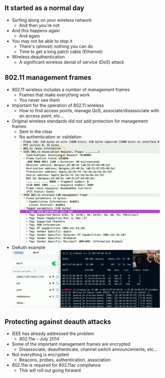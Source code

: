 ## It started as a normal day
- Surfing along on your wireless network
	- And then you're not
- And this happens again
	- And again
- You may not be able to stop it
	- There's (almost) nothing you can do
	- Time to get a long patch cable (Ethernet)
- Wireless deauthentication
	- A significant wireless denial of service (DoS) attack

## 802.11 management frames
- 802.11 wireless includes a number of management frames
	- Frames that make everything work
	- You never see them
- Important for the operation of 802.11 wireless
	- How to find access points, manage QoS, associate/disassociate with an access point, etc...
- Original wireless standards did not add protection for management frames
	- Sent in the clear
	- No authentication or validation
![](../Images/240509-52.png)
- DeAuth example
![](../Images/240509-53.png)

## Protecting against deauth attacks
- IEEE has already addressed the problem
	- 802.11w - July 2014
- Some of the important management frames are encrypted
	- Disassociate, deauthenticate, channel switch announcements, etc...
- Not everything is encrypted
	- Beacons, probes, authentication, association
- 802.11w is required for 802.11ac compliance
	- This will roll out going forward

